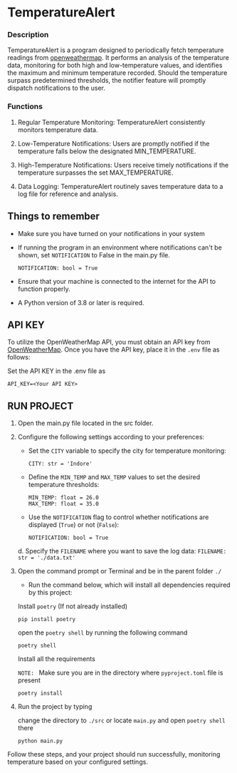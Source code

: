 # TemperatureAlert

### Description
TemperatureAlert is a program designed to periodically fetch temperature readings from [openweathermap](https://openweathermap.org/api). It performs an analysis of the temperature data, monitoring for both high and low-temperature values, and identifies the maximum and minimum temperature recorded. Should the temperature surpass predetermined thresholds, the notifier feature will promptly dispatch notifications to the user.

### Functions
1. Regular Temperature Monitoring: TemperatureAlert consistently monitors temperature data.

2. Low-Temperature Notifications: Users are promptly notified if the temperature falls below the designated MIN_TEMPERATURE.

3. High-Temperature Notifications: Users receive timely notifications if the temperature surpasses the set MAX_TEMPERATURE.

4. Data Logging: TemperatureAlert routinely saves temperature data to a log file for reference and analysis.

## Things to remember
- Make sure you have turned on your notifications in your system

- If running the program in an environment where notifications can't be shown, set `NOTIFICATION` to False in the main.py file.

    ```
    NOTIFICATION: bool = True 
    ```

- Ensure that your machine is connected to the internet for the API to function properly.

- A Python version of 3.8 or later is required.



## API KEY
To utilize the OpenWeatherMap API, you must obtain an API key from [OpenWeatherMap](https://home.openweathermap.org/api_keys). Once you have the API key, place it in the `.env` file as follows:


Set the API KEY in the .env file as 
```
API_KEY=<Your API KEY>
```

## RUN PROJECT

1. Open the main.py file located in the src folder.

2. Configure the following settings according to your preferences:

    - Set the `CITY` variable to specify the city for temperature monitoring:
        ```
        CITY: str = 'Indore'
        ```

    - Define the `MIN_TEMP` and `MAX_TEMP` values to set the desired temperature thresholds:
        ```
        MIN_TEMP: float = 26.0
        MAX_TEMP: float = 35.0
        ```

    - Use the `NOTIFICATION` flag to control whether notifications are displayed (`True`) or not (`False`):
        ```
        NOTIFICATION: bool = True 
        ```

    d. Specify the `FILENAME` where you want to save the log data:
        ```
        FILENAME: str = './data.txt'
        ```

3. Open the command prompt or Terminal and be in the parent folder `./`

    - Run the command below, which will install all dependencies required by this project:

    Install `poetry` (If not already installed)
    ```
    pip install poetry
    ```  

    open the `poetry shell` by running the following command
    ```
    poetry shell
    ```

    Install all the requirements 
    
    `NOTE: ` Make sure you are in the directory where `pyproject.toml` file is present
    ```
    poetry install
    ```


4. Run the project by typing

    change the directory to `./src` or locate `main.py` and open `poetry shell` there 

    ```
    python main.py
    ```

Follow these steps, and your project should run successfully, monitoring temperature based on your configured settings.